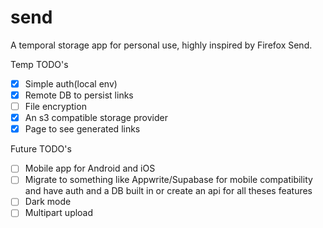 # send

A temporal storage app for personal use, highly inspired by Firefox Send.

Temp TODO's

- [x] Simple auth(local env)
- [x] Remote DB to persist links
- [ ] File encryption
- [x] An s3 compatible storage provider
- [x] Page to see generated links

Future TODO's

- [ ] Mobile app for Android and iOS
- [ ] Migrate to something like Appwrite/Supabase for mobile compatibility and have auth and a DB built in or create an api for all theses features
- [ ] Dark mode
- [ ] Multipart upload
